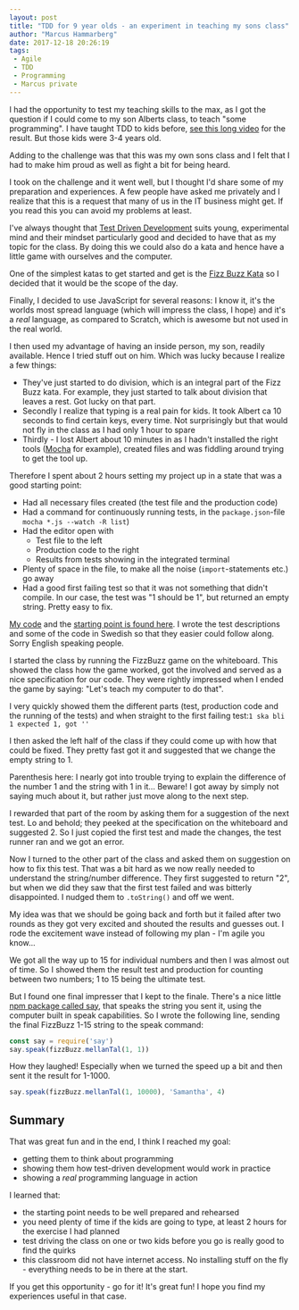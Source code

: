 ```yaml
---
layout: post
title: "TDD for 9 year olds - an experiment in teaching my sons class"
author: "Marcus Hammarberg"
date: 2017-12-18 20:26:19
tags:
 - Agile
 - TDD
 - Programming
 - Marcus private
---
```


I had the opportunity to test my teaching skills to the max, as I got the question if I could come to my son Alberts class, to teach "some programming". I have taught TDD to kids before, [see this long video](https://www.youtube.com/watch?v=Ont8keNr08Y&t=1679s) for the result. But those kids were 3-4 years old.

Adding to the challenge was that this was my own sons class and I felt that I had to make him proud as well as fight a bit for being heard.

I took on the challenge and it went well, but I thought I'd share some of my preparation and experiences. A few people have asked me privately and I realize that this is a request that many of us in the IT business might get. If you read this you can avoid my problems at least.

<!-- excerpt-end -->

I've always thought that [Test Driven Development](https://en.wikipedia.org/wiki/Test-driven_development) suits young, experimental mind and their mindset particularly good and decided to have that as my topic for the class. By doing this we could also do a kata and hence have a little game with ourselves and the computer.

One of the simplest katas to get started and get is the [Fizz Buzz Kata](http://codingdojo.org/kata/FizzBuzz/) so I decided that it would be the scope of the day.

Finally, I decided to use JavaScript for several reasons: I know it, it's the worlds most spread language (which will impress the class, I hope) and it's a *real* language, as compared to Scratch, which is awesome but not used in the real world.



I then used my advantage of having an inside person, my son, readily available. Hence I tried stuff out on him. Which was lucky because I realize a few things:

* They've just started to do division, which is an integral part of the Fizz Buzz kata. For example, they just started to talk about division that leaves a rest. Got lucky on that part.
* Secondly I realize that typing is a real pain for kids. It took Albert ca 10 seconds to find certain keys, every time. Not surprisingly but that would not fly in the class as I had only 1 hour to spare
* Thirdly - I lost Albert about 10 minutes in as I hadn't installed the right tools ([Mocha](https://mochajs.org/) for example), created files and was fiddling around trying to get the tool up.

Therefore I spent about 2 hours setting my project up in a state that was a good starting point:

* Had all necessary files created (the test file and the production code)
* Had a command for continuously running tests, in the `package.json`-file `mocha *.js --watch -R list`)
* Had the editor open with
  * Test file to the left
  * Production code to the right
  * Results from tests showing in the integrated terminal
* Plenty of space in the file, to make all the noise (`import`-statements etc.) go away
* Had a good first failing test so that it was not something that didn't compile. In our case, the test was "1 should be 1", but returned an empty string. Pretty easy to fix.

[My code](https://github.com/marcusoftnet/abbe-skola) and the [starting point is found here](https://github.com/marcusoftnet/abbe-skola/tree/babbfb615f573d1778af40f162f46d8a4ad3cfd8). I wrote the test descriptions and some of the code in Swedish so that they easier could follow along. Sorry English speaking people.



I started the class by running the FizzBuzz game on the whiteboard. This showed the class how the game worked, got the involved and served as a nice specification for our code. They were rightly impressed when I ended the game by saying: "Let's teach my computer to do that".

I very quickly showed them the different parts (test, production code and the running of the tests) and when straight to the first failing test:`1 ska bli 1 expected 1, got ''`

I then asked the left half of the class if they could come up with how that could be fixed. They pretty fast got it and suggested that we change the empty string to 1.

Parenthesis here: I nearly got into trouble trying to explain the difference of the number 1 and the string with 1 in it… Beware! I got away by simply not saying much about it, but rather just move along to the next step.

I rewarded that part of the room by asking them for a suggestion of the next test. Lo and behold; they peeked at the specification on the whiteboard and suggested 2. So I just copied the first test and made the changes, the test runner ran and we got an error.

Now I turned to the other part of the class and asked them on suggestion on how to fix this test. That was a bit hard as we now really needed to understand the string/number difference. They first suggested to return "2", but when we did they saw that the first test failed and was bitterly disappointed. I nudged them to `.toString()` and off we went.

My idea was that we should be going back and forth but it failed after two rounds as they got very excited and shouted the results and guesses out. I rode the excitement wave instead of following my plan - I'm agile you know...



We got all the way up to 15 for individual numbers and then I was almost out of time. So I showed them the result test and production for counting between two numbers; 1 to 15 being the ultimate test.



But I found one final impresser that I kept to the finale. There's a nice little [npm package called say](http://npmjs.org/package/say), that speaks the string you sent it, using the computer built in speak capabilities. So I wrote the following line, sending the final FizzBuzz 1-15 string to the speak command:

```javascript
const say = require('say')
say.speak(fizzBuzz.mellanTal(1, 1))
```

How they laughed! Especially when we turned the speed up a bit and then sent it the result for 1-1000.

```javascript
say.speak(fizzBuzz.mellanTal(1, 10000), 'Samantha', 4)
```

## Summary

That was great fun and in the end, I think I reached my goal:

* getting them to think about programming
* showing them how test-driven development would work in practice
* showing a *real* programming language in action

I learned that:

* the starting point needs to be well prepared and rehearsed
* you need plenty of time if the kids are going to type, at least 2 hours for the exercise I had planned
* test driving the class on one or two kids before you go is really good to find the quirks
* this classroom did not have internet access. No installing stuff on the fly - everything needs to be in there at the start.

If you get this opportunity - go for it! It's great fun! I hope you find my experiences useful in that case.